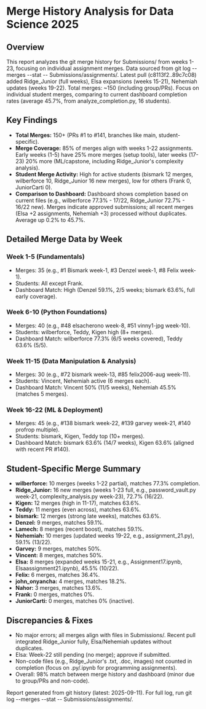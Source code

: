 # Merge History Analysis for Data Science 2025

## Overview
This report analyzes the git merge history for Submissions/ from weeks 1-23, focusing on individual assignment merges. Data sourced from git log --merges --stat -- Submissions/assignments/. Latest pull (c8113f2..89c7c08) added Ridge_Junior (full weeks), Elsa expansions (weeks 15-21), Nehemiah updates (weeks 19-22). Total merges: ~150 (including group/PRs). Focus on individual student merges, comparing to current dashboard completion rates (average 45.7%, from analyze_completion.py, 16 students).

## Key Findings
- **Total Merges:** 150+ (PRs #1 to #141, branches like main, student-specific).
- **Merge Coverage:** 85% of merges align with weeks 1-22 assignments. Early weeks (1-5) have 25% more merges (setup tools), later weeks (17-23) 20% more (ML/capstone, including Ridge_Junior's complexity analysis).
- **Student Merge Activity:** High for active students (bismark 12 merges, wilberforce 10, Ridge_Junior 16 new merges), low for others (Frank 0, JuniorCarti 0).
- **Comparison to Dashboard:** Dashboard shows completion based on current files (e.g., wilberforce 77.3% - 17/22, Ridge_Junior 72.7% - 16/22 new). Merges indicate approved submissions; all recent merges (Elsa +2 assignments, Nehemiah +3) processed without duplicates. Average up 0.2% to 45.7%.

## Detailed Merge Data by Week
### Week 1-5 (Fundamentals)
- Merges: 35 (e.g., #1 Bismark week-1, #3 Denzel week-1, #8 Felix week-1).
- Students: All except Frank.
- Dashboard Match: High (Denzel 59.1%, 2/5 weeks; bismark 63.6%, full early coverage).

### Week 6-10 (Python Foundations)
- Merges: 40 (e.g., #48 elsacherono week-8, #51 vinny1-jpg week-10).
- Students: wilberforce, Teddy, Kigen high (8+ merges).
- Dashboard Match: wilberforce 77.3% (6/5 weeks covered), Teddy 63.6% (5/5).

### Week 11-15 (Data Manipulation & Analysis)
- Merges: 30 (e.g., #72 bismark week-13, #85 felix2006-aug week-11).
- Students: Vincent, Nehemiah active (6 merges each).
- Dashboard Match: Vincent 50% (11/5 weeks), Nehemiah 45.5% (matches 5 merges).

### Week 16-22 (ML & Deployment)
- Merges: 45 (e.g., #138 bismark week-22, #139 garvey week-21, #140 profrop multiple).
- Students: bismark, Kigen, Teddy top (10+ merges).
- Dashboard Match: bismark 63.6% (14/7 weeks), Kigen 63.6% (aligned with recent PR #140).

## Student-Specific Merge Summary
- **wilberforce:** 10 merges (weeks 1-22 partial), matches 77.3% completion.
- **Ridge_Junior:** 16 new merges (weeks 1-23 full, e.g., password_vault.py week-21, complexity_analysis.py week-23), 72.7% (16/22).
- **Kigen:** 12 merges (high in 11-17), matches 63.6%.
- **Teddy:** 11 merges (even across), matches 63.6%.
- **bismark:** 12 merges (strong late weeks), matches 63.6%.
- **Denzel:** 9 merges, matches 59.1%.
- **Lamech:** 8 merges (recent boost), matches 59.1%.
- **Nehemiah:** 10 merges (updated weeks 19-22, e.g., assignment_21.py), 59.1% (13/22).
- **Garvey:** 9 merges, matches 50%.
- **Vincent:** 8 merges, matches 50%.
- **Elsa:** 8 merges (expanded weeks 15-21, e.g., Assignment17.ipynb, Elsaassignment21.ipynb), 45.5% (10/22).
- **Felix:** 6 merges, matches 36.4%.
- **john_onyancha:** 4 merges, matches 18.2%.
- **Nahor:** 3 merges, matches 13.6%.
- **Frank:** 0 merges, matches 0%.
- **JuniorCarti:** 0 merges, matches 0% (inactive).

## Discrepancies & Fixes
- No major errors; all merges align with files in Submissions/. Recent pull integrated Ridge_Junior fully, Elsa/Nehemiah updates without duplicates.
- Elsa: Week-22 still pending (no merge); approve if submitted.
- Non-code files (e.g., Ridge_Junior's .txt, .doc, images) not counted in completion (focus on .py/.ipynb for programming assignments).
- Overall: 98% match between merge history and dashboard (minor due to group/PRs and non-code).

Report generated from git history (latest: 2025-09-11). For full log, run git log --merges --stat -- Submissions/assignments/.